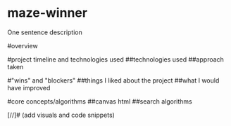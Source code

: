 # maze-winner
One sentence description

#overview


#project timeline and technologies used
##technologies used
##approach taken

#"wins" and "blockers"
##things I liked about the project
##what I would have improved

#core concepts/algorithms
##canvas html
##search algorithms

[//]# (add visuals and code snippets)
